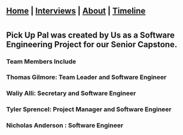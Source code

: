 ## [Home](/) | [Interviews](/tabs/interviews) | [About](/tabs/about) | [Timeline](/tabs/timeline)
#
## Pick Up Pal was created by Us as a Software Engineering Project for our Senior Capstone.
### Team Members Include 
### Thomas Gilmore: Team Leader and Software Engineer 
### Waliy Alli: Secretary and Software Engineer
### Tyler Sprencel: Project Manager and Software Engineer
### Nicholas Anderson : Software Engineer
<script src="http://code.jquery.com/jquery-1.4.2.min.js"></script> <script> var x = document.getElementsByClassName("site-footer-credits"); setTimeout(() => { x[0].remove(); }, 10); </script>
